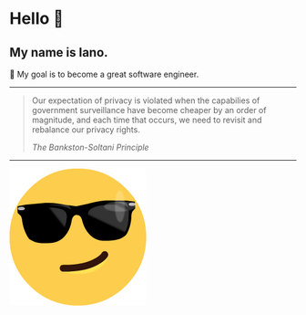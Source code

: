 # Hello :wave:

## My name is Iano.

:rocket: My goal is to become a great software engineer.
***
> Our expectation of privacy is violated when the capabilies of government surveillance have become cheaper by an order of magnitude, and each time that occurs, we need to revisit and rebalance our privacy rights.
> 
> <cite>The Bankston-Soltani Principle</cite>
***
![Cool-Face-With-Sunglasses](img/smiling-face-with-sunglasses.png)
<!--
**IanoNjuguna/IanoNjuguna** is a ✨ _special_ ✨ repository because its `README.md` (this file) appears on your GitHub profile.

Here are some ideas to get you started:

- 🔭 I’m currently working on being a great software engineer
- :book: I’m currently learning the C & Python programming languages
- :rocket: I’m looking to collaborate on open-source software projects
- 🤔 I’m looking for help with ...
- 💬 Ask me about ...
- 📫 How to reach me: ...
- 😄 Pronouns: ...
- ⚡ Fun fact: ...
![Cool-Face-With-Sunglasses](img/smiling-face-with-sunglasses.png)
-->
